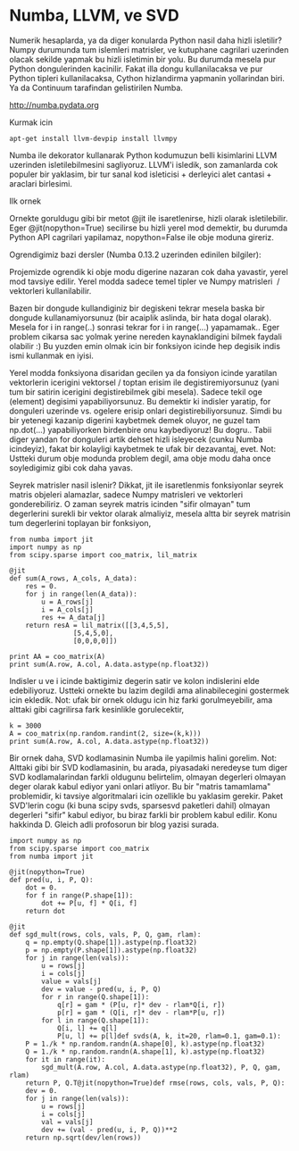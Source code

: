 # Numba, LLVM, ve SVD

Numerik hesaplarda, ya da diger konularda Python nasil daha hizli
isletilir? Numpy durumunda tum islemleri matrisler, ve kutuphane
cagrilari uzerinden olacak sekilde yapmak bu hizli isletimin bir
yolu. Bu durumda mesela pur Python dongulerinden kacinilir. Fakat illa
dongu kullanilacaksa ve pur Python tipleri kullanilacaksa, Cython
hizlandirma yapmanin yollarindan biri. Ya da Continuum tarafindan
gelistirilen Numba.

http://numba.pydata.org

Kurmak icin

```
apt-get install llvm-devpip install llvmpy
```

Numba ile dekorator kullanarak Python kodumuzun belli kisimlarini LLVM
uzerinden isletilebilmesini sagliyoruz. LLVM'i isledik, son zamanlarda
cok populer bir yaklasim, bir tur sanal kod isleticisi + derleyici
alet cantasi + araclari birlesimi.

Ilk ornek

Ornekte goruldugu gibi bir metot @jit ile isaretlenirse, hizli olarak
isletilebilir. Eger @jit(nopython=True) secilirse bu hizli yerel mod
demektir, bu durumda Python API cagrilari yapilamaz, nopython=False
ile obje moduna gireriz.

Ogrendigimiz bazi dersler (Numba 0.13.2 uzerinden edinilen bilgiler):  

Projemizde ogrendik ki obje modu digerine nazaran cok daha yavastir,
yerel mod tavsiye edilir. Yerel modda sadece temel tipler ve Numpy
matrisleri  / vektorleri kullanilabilir.

Bazen bir dongude kullandiginiz bir degiskeni tekrar mesela baska bir
dongude kullanamiyorsunuz (bir acaiplik aslinda, bir hata dogal
olarak). Mesela for i in range(..) sonrasi tekrar for i in range(...)
yapamamak.. Eger problem cikarsa sac yolmak yerine nereden
kaynaklandigini bilmek faydali olabilir :) Bu yuzden emin olmak icin
bir fonksiyon icinde hep degisik indis ismi kullanmak en iyisi.

Yerel modda fonksiyona disaridan gecilen ya da fonsiyon icinde
yaratilan vektorlerin icerigini vektorsel / toptan erisim ile
degistiremiyorsunuz (yani tum bir satirin icerigini degistirebilmek
gibi mesela). Sadece tekil oge (element) degisimi yapabiliyorsunuz. Bu
demektir ki indisler yaratip, for donguleri uzerinde vs. ogelere
erisip onlari degistirebiliyorsunuz. Simdi bu bir yetenegi kazanip
digerini kaybetmek demek oluyor, ne guzel tam np.dot(...)
yapabiliyorken birdenbire onu kaybediyoruz! Bu dogru.. Tabii diger
yandan for donguleri artik dehset hizli isleyecek (cunku Numba
icindeyiz), fakat bir kolayligi kaybetmek te ufak bir dezavantaj,
evet. Not: Ustteki durum obje modunda problem degil, ama obje modu
daha once soyledigimiz gibi cok daha yavas.

Seyrek matrisler nasil islenir? Dikkat, jit ile isaretlenmis
fonksiyonlar seyrek matris objeleri alamazlar, sadece Numpy matrisleri
ve vektorleri gonderebiliriz. O zaman seyrek matris icinden "sifir
olmayan" tum degerlerini surekli bir vektor olarak almaliyiz, mesela
altta bir seyrek matrisin tum degerlerini toplayan bir fonksiyon,

```
from numba import jit
import numpy as np
from scipy.sparse import coo_matrix, lil_matrix

@jit
def sum(A_rows, A_cols, A_data):
    res = 0.
    for j in range(len(A_data)):
        u = A_rows[j]
        i = A_cols[j]
        res += A_data[j]
    return resA = lil_matrix([[3,4,5,5],
                [5,4,5,0],
                [0,0,0,0]])

print AA = coo_matrix(A)
print sum(A.row, A.col, A.data.astype(np.float32))
```

Indisler u ve i icinde baktigimiz degerin satir ve kolon indislerini
elde edebiliyoruz. Ustteki ornekte bu lazim degildi ama
alinabilecegini gostermek icin ekledik. Not: ufak bir ornek oldugu
icin hiz farki gorulmeyebilir, ama alttaki gibi cagrilirsa fark
kesinlikle gorulecektir,

```
k = 3000
A = coo_matrix(np.random.randint(2, size=(k,k)))
print sum(A.row, A.col, A.data.astype(np.float32))
```

Bir ornek daha, SVD kodlamasinin Numba ile yapilmis halini
gorelim. Not: Alttaki gibi bir SVD kodlamasinin, bu arada, piyasadaki
neredeyse tum diger SVD kodlamalarindan farkli oldugunu belirtelim,
olmayan degerleri olmayan deger olarak kabul ediyor yani onlari
atliyor. Bu bir "matris tamamlama" problemidir, ki tavsiye
algoritmalari icin ozellikle bu yaklasim gerekir. Paket SVD'lerin cogu
(ki buna scipy svds, sparsesvd paketleri dahil) olmayan degerleri
"sifir" kabul ediyor, bu biraz farkli bir problem kabul edilir. Konu
hakkinda D. Gleich adli profosorun bir blog yazisi surada.

```
import numpy as np
from scipy.sparse import coo_matrix
from numba import jit

@jit(nopython=True)
def pred(u, i, P, Q):
    dot = 0.
    for f in range(P.shape[1]):
        dot += P[u, f] * Q[i, f]
    return dot

@jit
def sgd_mult(rows, cols, vals, P, Q, gam, rlam):
    q = np.empty(Q.shape[1]).astype(np.float32)
    p = np.empty(P.shape[1]).astype(np.float32)
    for j in range(len(vals)):
        u = rows[j]
        i = cols[j]
        value = vals[j]
        dev = value - pred(u, i, P, Q)
        for r in range(Q.shape[1]):
            q[r] = gam * (P[u, r]* dev - rlam*Q[i, r])
            p[r] = gam * (Q[i, r]* dev - rlam*P[u, r])
        for l in range(Q.shape[1]):
            Q[i, l] += q[l]
            P[u, l] += p[l]def svds(A, k, it=20, rlam=0.1, gam=0.1):
    P = 1./k * np.random.randn(A.shape[0], k).astype(np.float32)
    Q = 1./k * np.random.randn(A.shape[1], k).astype(np.float32)
    for it in range(it):
        sgd_mult(A.row, A.col, A.data.astype(np.float32), P, Q, gam, rlam)
    return P, Q.T@jit(nopython=True)def rmse(rows, cols, vals, P, Q):
    dev = 0.
    for j in range(len(vals)):
        u = rows[j]
        i = cols[j]
        val = vals[j]
        dev += (val - pred(u, i, P, Q))**2
    return np.sqrt(dev/len(rows))
```




